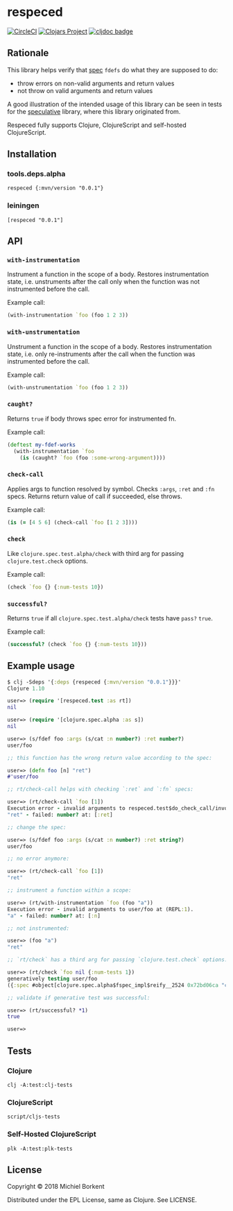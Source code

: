 # respeced
[![CircleCI](https://circleci.com/gh/borkdude/respeced/tree/master.svg?style=svg)](https://circleci.com/gh/borkdude/respeced/tree/master)
[![Clojars Project](https://img.shields.io/clojars/v/respeced.svg)](https://clojars.org/respeced)
[![cljdoc badge](https://cljdoc.org/badge/respeced/respeced)](https://cljdoc.org/d/respeced/respeced/CURRENT)

## Rationale

This library helps verify that [spec](https://clojure.org/about/spec) `fdefs` do
what they are supposed to do:

- throw errors on non-valid arguments and return values
- not throw on valid arguments and return values

A good illustration of the intended usage of this library can be seen in tests
for the
[speculative](https://github.com/slipset/speculative/blob/master/test/speculative/core_test.cljc)
library, where this library originated from.

Respeced fully supports Clojure, ClojureScript and self-hosted ClojureScript.

## Installation

### tools.deps.alpha

```
respeced {:mvn/version "0.0.1"}
```

### leiningen

```
[respeced "0.0.1"]
```

## API

### `with-instrumentation`
Instrument a function in the scope of a body. Restores instrumentation state,
i.e. unstruments after the call only when the function was not instrumented
before the call.

Example call:

```clojure
(with-instrumentation `foo (foo 1 2 3))
```

### `with-unstrumentation`
Unstrument a function in the scope of a body. Restores instrumentation state,
i.e. only re-instruments after the call when the function was instrumented
before the call.

Example call:

```clojure
(with-unstrumentation `foo (foo 1 2 3))
```

### `caught?`
Returns `true` if body throws spec error for instrumented fn.

Example call:

```clojure
(deftest my-fdef-works
  (with-instrumentation `foo
    (is (caught? `foo (foo :some-wrong-argument))))
```

### `check-call`
Applies args to function resolved by symbol. Checks `:args`, `:ret` and `:fn`
specs. Returns return value of call if succeeded, else throws.

Example call:

```clojure
(is (= [4 5 6] (check-call `foo [1 2 3])))
```

### `check`
Like `clojure.spec.test.alpha/check` with third arg for passing
`clojure.test.check` options.

Example call:

```clojure
(check `foo {} {:num-tests 10})
```

### `successful?`
Returns `true` if all `clojure.spec.test.alpha/check` tests have `pass?` `true`.

Example call:

```clojure
(successful? (check `foo {} {:num-tests 10}))
```

## Example usage

``` clojure
$ clj -Sdeps '{:deps {respeced {:mvn/version "0.0.1"}}}'
Clojure 1.10

user=> (require '[respeced.test :as rt])
nil

user=> (require '[clojure.spec.alpha :as s])
nil

user=> (s/fdef foo :args (s/cat :n number?) :ret number?)
user/foo

;; this function has the wrong return value according to the spec:

user=> (defn foo [n] "ret")
#'user/foo

;; rt/check-call helps with checking `:ret` and `:fn` specs:

user=> (rt/check-call `foo [1])
Execution error - invalid arguments to respeced.test$do_check_call/invokeStatic at (test.cljc:138).
"ret" - failed: number? at: [:ret]

;; change the spec:

user=> (s/fdef foo :args (s/cat :n number?) :ret string?)
user/foo

;; no error anymore:

user=> (rt/check-call `foo [1])
"ret"

;; instrument a function within a scope:

user=> (rt/with-instrumentation `foo (foo "a"))
Execution error - invalid arguments to user/foo at (REPL:1).
"a" - failed: number? at: [:n]

;; not instrumented:

user=> (foo "a")
"ret"

;; `rt/check` has a third arg for passing `clojure.test.check` options:

user=> (rt/check `foo nil {:num-tests 1})
generatively testing user/foo
({:spec #object[clojure.spec.alpha$fspec_impl$reify__2524 0x72bd06ca "clojure.spec.alpha$fspec_impl$reify__2524@72bd06ca"], :clojure.spec.test.check/ret {:result true, :pass? true, :num-tests 1, :time-elapsed-ms 1, :seed 1541249961647}, :sym user/foo})

;; validate if generative test was successful:

user=> (rt/successful? *1)
true

user=>
```

## Tests

### Clojure

    clj -A:test:clj-tests
     
### ClojureScript

    script/cljs-tests
    
### Self-Hosted ClojureScript
   
    plk -A:test:plk-tests

## License

Copyright © 2018 Michiel Borkent

Distributed under the EPL License, same as Clojure. See LICENSE.
